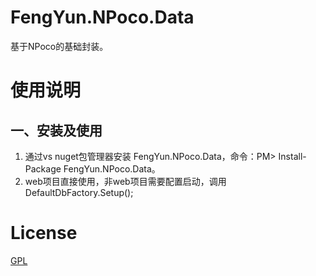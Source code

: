 ﻿# FengYun.NPoco.Data

基于NPoco的基础封装。

# 使用说明

## 一、安装及使用
1. 通过vs nuget包管理器安装 FengYun.NPoco.Data，命令：PM> Install-Package FengYun.NPoco.Data。
2. web项目直接使用，非web项目需要配置启动，调用DefaultDbFactory.Setup();

# License
[GPL](https://github.com/angleszhaixd/FengYun.NPoco.Data/blob/master/COPYING)
